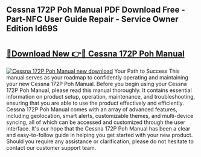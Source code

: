 ## Cessna 172P Poh Manual PDF Download Free - Part-NFC User Guide Repair - Service Owner Edition Id69S

# <h2><a href="http://bc84725.oget.top/?id=Cessna+172P+Poh+Manual">🔗Download New 👉🔴 Cessna 172P Poh Manual</a></h2>

[![Cessna 172P Poh Manual new download](https://i.imgur.com/5g1atiW.png)](http://bc84725.oget.top/?id=Cessna+172P+Poh+Manual)
Your Path to Success This manual serves as your roadmap to confidently operating and maintaining your new Cessna 172P Poh Manual. Before you begin using your Cessna 172P Poh Manual, please read this manual thoroughly. It contains essential information on product setup, operation, maintenance, and troubleshooting, ensuring that you are able to use the product effectively and efficiently. Cessna 172P Poh Manual comes with an array of advanced features, including geolocation, smart alerts, customizable themes, and multi-device syncing, all of which can be accessed and customized through the user interface. It's our hope that the Cessna 172P Poh Manual has been a clear and easy-to-follow guide in helping you get started with your new product. Should you require any assistance or clarification, please do not hesitate to contact our customer support team.
